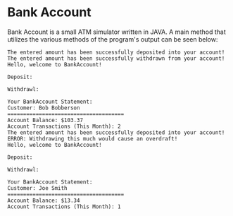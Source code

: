 # Bank Account

Bank Account is a small ATM simulator written in JAVA. A main method that utilizes the various methods of the program's output can be seen below:

```
The entered amount has been successfully deposited into your account!
The entered amount has been successfully withdrawn from your account!
Hello, welcome to BankAccount!

Deposit: 

Withdrawl: 

Your BankAccount Statement:
Customer: Bob Bobberson
=====================================
Account Balance: $103.37
Account Transactions (This Month): 2
The entered amount has been successfully deposited into your account!
ERROR: Withdrawing this much would cause an overdraft!
Hello, welcome to BankAccount!

Deposit: 

Withdrawl: 

Your BankAccount Statement:
Customer: Joe Smith
=====================================
Account Balance: $13.34
Account Transactions (This Month): 1
```
